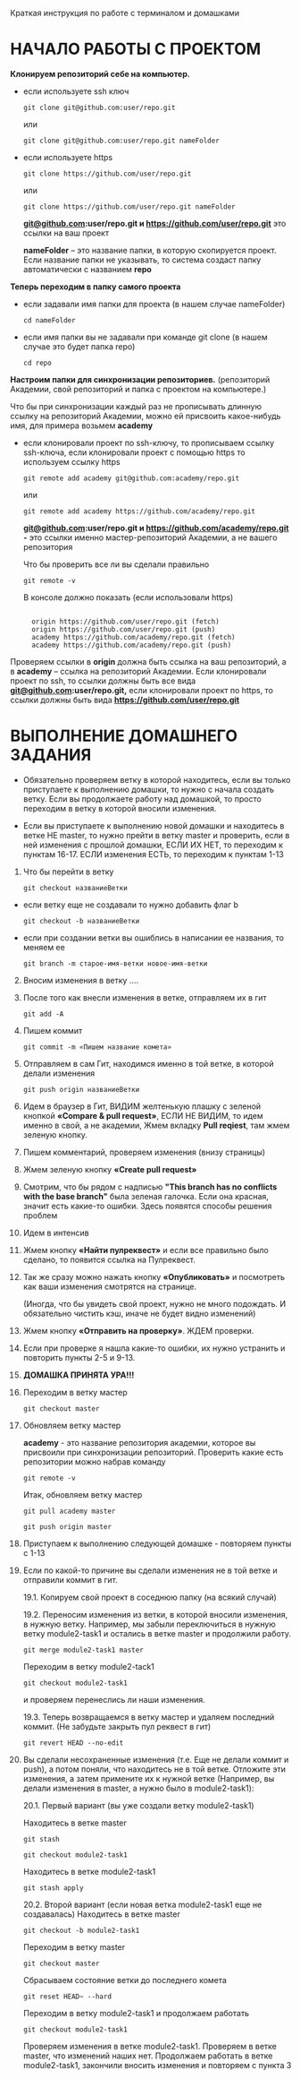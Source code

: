 Краткая инструкция по работе с терминалом и домашками

# **НАЧАЛО РАБОТЫ С ПРОЕКТОМ**

**Клонируем репозиторий себе на компьютер.**

- если используете ssh ключ

  `git clone git@github.com:user/repo.git`

  или

  `git clone git@github.com:user/repo.git nameFolder`

- если используете https

  `git clone https://github.com/user/repo.git`

  или

  `git clone https://github.com/user/repo.git nameFolder`

  **git@github.com:user/repo.git и https://github.com/user/repo.git** это ссылки на ваш проект

  **nameFolder** – это название папки, в которую скопируется проект. Если название папки не указывать, то система создаст папку автоматически с названием **repo**

**Теперь переходим в папку самого проекта**

- если задавали имя папки для проекта (в нашем случае nameFolder)

  `cd nameFolder`

- если имя папки вы не задавали при команде git clone (в нашем случае это будет папка repo)
  
  `cd repo`

**Настроим папки для синхронизации репозиториев.** (репозиторий Академии, свой репозиторий и папка с проектом на компьютере.)

Что бы при синхронизации каждый раз не прописывать длинную ссылку на репозиторий Академии, можно ей присвоить какое-нибудь имя, для примера возьмем **academy**

- если клонировали проект по ssh-ключу, то прописываем ссылку ssh-ключа, если клонировали проект с помощью https то используем ссылку https

  `git remote add academy git@github.com:academy/repo.git`

  или

  `git remote add academy https://github.com/academy/repo.git`

  **git@github.com:user/repo.git и https://github.com/academy/repo.git -** это ссылки именно мастер-репозиторий Академии, а не вашего репозитория

  Что бы проверить все ли вы сделали правильно

  `git remote -v`

  В консоле должно показать (если использовали https)

  ```

    origin https://github.com/user/repo.git (fetch)
    origin https://github.com/user/repo.git (push)
    academy https://github.com/academy/repo.git (fetch)
    academy https://github.com/academy/repo.git (push)

  ```

Проверяем ссылки в **origin** должна быть ссылка на ваш репозиторий, а в **academy** – ссылка на репозиторий Академии. Если клонировали проект по ssh, то ссылки должны быть все вида **git@github.com:user/repo.git,** если клонировали проект по https, то ссылки должны быть вида **https://github.com/user/repo.git**

# **ВЫПОЛНЕНИЕ ДОМАШНЕГО ЗАДАНИЯ**

- Обязательно проверяем ветку в которой находитесь, если вы только приступаете к выполнению домашки, то нужно с начала создать ветку. Если вы продолжаете работу над домашкой, то просто переходим в ветку в которой вносили изменения.

- Если вы приступаете к выполнению новой домашки и находитесь в ветке НЕ master, то нужно прейти в ветку master и проверить, если в ней изменения с прошлой домашки, ЕСЛИ ИХ НЕТ, то переходим к пунктам 16-17. ЕСЛИ изменения ЕСТЬ, то переходим к пунктам 1-13

1. Что бы перейти в ветку

   `git checkout названиеВетки`

- если ветку еще не создавали то нужно добавить флаг b

  `git checkout -b названиеВетки`

- если при создании ветки вы ошиблись в написании ее названия, то меняем ее

  `git branch -m старое-имя-ветки новое-имя-ветки`

2. Вносим изменения в ветку ....

3. После того как внесли изменения в ветке, отправляем их в гит

   `git add -A`

4. Пишем коммит

   `git commit -m «Пишем название комета»`

5. Отправляем в сам Гит, находимся именно в той ветке, в которой делали изменения

   `git push origin названиеВетки`

6. Идем в браузер в Гит, ВИДИМ желтенькую плашку с зеленой кнопкой **«Compare & pull request»**, ЕСЛИ НЕ ВИДИМ, то идем именно в свой, а не академии, Жмем вкладку **Pull reqiest**, там жмем зеленую кнопку.

7. Пишем комментарий, проверяем изменения (внизу страницы)

8. Жмем зеленую кнопку **«Create pull request»**

9. Смотрим, что бы рядом с надписью **"This branch has no conflicts with the base branch"** была зеленая галочка. Если она красная, значит есть какие-то ошибки. Здесь появятся способы решения проблем

10. Идем в интенсив

11. Жмем кнопку **«Найти пулреквест»** и если все правильно было сделано, то появится ссылка на Пулреквест.

12. Так же сразу можно нажать кнопку **«Опубликовать»** и посмотреть как ваши изменения смотрятся на странице.

    (Иногда, что бы увидеть свой проект, нужно не много подождать. И обязательно чистить кэш, иначе не будет видно изменений)

13. Жмем кнопку **«Отправить на проверку»**. ЖДЕМ проверки.

14. Если при проверке я нашла какие-то ошибки, их нужно устранить и повторить пункты 2-5 и 9-13.

15. **ДОМАШКА ПРИНЯТА УРА!!!**

16. Переходим в ветку мастер

    `git checkout master`

17. Обновляем ветку мастер

    **academy** - это название репозитория академии, которое вы присвоили при синхронизации репозиторий. Проверить какие есть репозитории можно набрав команду

    `git remote -v`

    Итак, обновляем ветку мастер

    `git pull academy master`

    `git push origin master`

18. Приступаем к выполнению следующей домашке - повторяем пункты с 1-13

19. Если по какой-то причине вы сделали изменения не в той ветке и отправили коммит в гит.

    19.1. Копируем свой проект в соседнюю папку (на всякий случай)

    19.2. Переносим изменения из ветки, в которой вносили изменения, в нужную ветку. Например, мы забыли переключиться в нужную ветку module2-task1 и остались в ветке master и продолжили работу.

    `git merge module2-task1 master`

    Переходим в ветку module2-tack1

    `git checkout module2-task1`

    и проверяем перенеслись ли наши изменения.

    19.3. Теперь возвращаемся в ветку мастер и удаляем последний коммит. (Не забудьте закрыть пул реквест в гит)

    `git revert HEAD --no-edit`

20. Вы сделали несохраненные изменения (т.е. Еще не делали коммит и push), а потом поняли, что находитесь не в той ветке. Отложите эти изменения, а затем примените их к нужной ветке (Например, вы делали изменения в master, а нужно было в module2-task1):

    20.1. Первый вариант (вы уже создали ветку module2-task1)

    Находитесь в ветке master

    `git stash`

    `git checkout module2-task1`

    Находитесь в ветке module2-task1

    `git stash apply`

    20.2. Второй вариант (если новая ветка module2-task1 еще не создавалась) Находитесь в ветке master

    `git checkout -b module2-task1`

    Переходим в ветку master

    `git checkout master`

    Сбрасываем состояние ветки до последнего комета

    `git reset HEAD~ --hard`

    Переходим в ветку module2-task1 и продолжаем работать

    `git checkout module2-task1`

    Проверяем изменения в ветке module2-task1. Проверяем в ветке master, что изменений наших нет. Продолжаем работать в ветке module2-task1, закончили вносить изменения и повторяем с пункта 3
